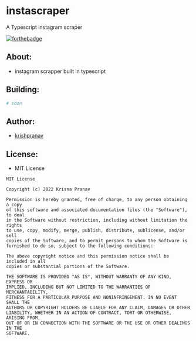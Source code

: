 # instascraper
A Typescript instagram scraper

[![forthebadge](https://forthebadge.com/images/badges/made-with-typescript.svg)](https://forthebadge.com)

## About:
- instagram scrapper built in typescript 

## Building:
```bash
# soon
```

## Author:
- [krishpranav](https://github.com/krishpranav)

## License:
- MIT License
```
MIT License

Copyright (c) 2022 Krisna Pranav

Permission is hereby granted, free of charge, to any person obtaining a copy
of this software and associated documentation files (the "Software"), to deal
in the Software without restriction, including without limitation the rights
to use, copy, modify, merge, publish, distribute, sublicense, and/or sell
copies of the Software, and to permit persons to whom the Software is
furnished to do so, subject to the following conditions:

The above copyright notice and this permission notice shall be included in all
copies or substantial portions of the Software.

THE SOFTWARE IS PROVIDED "AS IS", WITHOUT WARRANTY OF ANY KIND, EXPRESS OR
IMPLIED, INCLUDING BUT NOT LIMITED TO THE WARRANTIES OF MERCHANTABILITY,
FITNESS FOR A PARTICULAR PURPOSE AND NONINFRINGEMENT. IN NO EVENT SHALL THE
AUTHORS OR COPYRIGHT HOLDERS BE LIABLE FOR ANY CLAIM, DAMAGES OR OTHER
LIABILITY, WHETHER IN AN ACTION OF CONTRACT, TORT OR OTHERWISE, ARISING FROM,
OUT OF OR IN CONNECTION WITH THE SOFTWARE OR THE USE OR OTHER DEALINGS IN THE
SOFTWARE.

```
